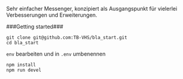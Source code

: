 Sehr einfacher Messenger, konzipiert als Ausgangspunkt für vielerlei Verbesserungen und Erweiterungen.

###Getting started###


```
git clone git@github.com:TB-VHS/bla_start.git
cd bla_start
```

```env``` bearbeiten und in ```.env``` umbenennen

```
npm install
npm run devel
```





